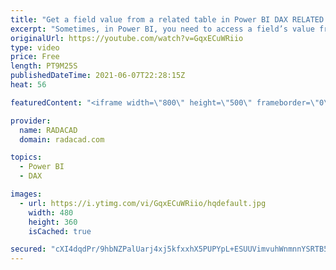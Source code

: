 ```yaml
---
title: "Get a field value from a related table in Power BI DAX RELATED Function Explained"
excerpt: "Sometimes, in Power BI, you need to access a field’s value from another table that somehow is related to the existing table. You can use Power Query transformations such as combining Merge with something else. However, this can be needed when you write a DAX expression too. In this article and video,"
originalUrl: https://youtube.com/watch?v=GqxECuWRiio
type: video
price: Free
length: PT9M25S
publishedDateTime: 2021-06-07T22:28:15Z
heat: 56

featuredContent: "<iframe width=\"800\" height=\"500\" frameborder=\"0\" src=\"https://www.youtube.com/embed/GqxECuWRiio\" allow=\"accelerometer; autoplay; encrypted-media; gyroscope; picture-in-picture\" allowfullscreen></iframe>"

provider:
  name: RADACAD
  domain: radacad.com

topics:
  - Power BI
  - DAX

images:
  - url: https://i.ytimg.com/vi/GqxECuWRiio/hqdefault.jpg
    width: 480
    height: 360
    isCached: true

secured: "cXI4dqdPr/9hbNZPalUarj4xj5kfxxhX5PUPYpL+ESUUVimvuhWnmnnYSRTB5KjsZYunzCHs+Hn7ODvvROYDyaGB4tDxCJOdDMl5sWacmvoUr05gV4V370GIlWxNxQCfdw8uzICC2FFymYqMQNJU69oByNmtvp2Fh0z2CREERdB8goeEuYy6z8SAP+QrOZuTVYhvMm1+wGZHkG9/7BTmSdiFFLrg0ySjBrHEG4RpNH3Ea/yuiEeN/9ohwXCaUb2CjvYWCzYcmu7OSrSTSn6mNLbDrOpgyKIDXNI6gzA+MEy3BBE9erb+dkHc8ugxwE6G3G4/KPCTpKlZREmy87eBVvabSTI5qGgJplQ8X3NJDuvTSYTRPgvpP+Uxijm+8NFclioZuwK+SVwWT6uDl6LXdDwMYZ4xSxnc5HtkE97oZHI=;5pxKBUV0zA1BxhVPXs7mFg=="
---
```


